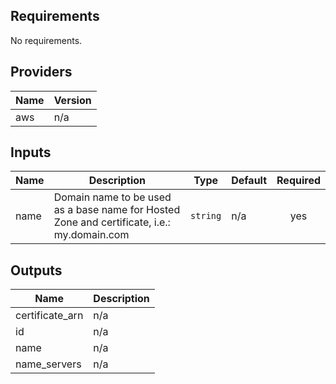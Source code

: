 ## Requirements

No requirements.

## Providers

| Name | Version |
|------|---------|
| aws | n/a |

## Inputs

| Name | Description | Type | Default | Required |
|------|-------------|------|---------|:--------:|
| name | Domain name to be used as a base name for Hosted Zone and certificate, i.e.: my.domain.com | `string` | n/a | yes |

## Outputs

| Name | Description |
|------|-------------|
| certificate\_arn | n/a |
| id | n/a |
| name | n/a |
| name\_servers | n/a |

